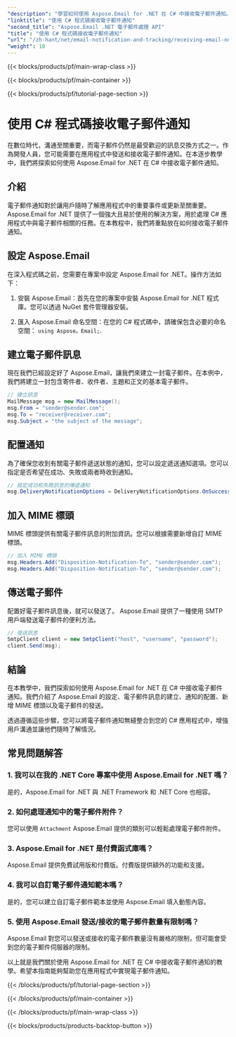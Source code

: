 ```yaml
---
"description": "學習如何使用 Aspose.Email for .NET 在 C# 中接收電子郵件通知。提供高效率的程式碼範例。"
"linktitle": "使用 C# 程式碼接收電子郵件通知"
"second_title": "Aspose.Email .NET 電子郵件處理 API"
"title": "使用 C# 程式碼接收電子郵件通知"
"url": "/zh-hant/net/email-notification-and-tracking/receiving-email-notifications-with-csharp-code/"
"weight": 10
---
```


{{< blocks/products/pf/main-wrap-class >}}

{{< blocks/products/pf/main-container >}}

{{< blocks/products/pf/tutorial-page-section >}}

# 使用 C# 程式碼接收電子郵件通知



在數位時代，溝通至關重要，而電子郵件仍然是最受歡迎的訊息交換方式之一。作為開發人員，您可能需要在應用程式中發送和接收電子郵件通知。在本逐步教學中，我們將探索如何使用 Aspose.Email for .NET 在 C# 中接收電子郵件通知。

## 介紹

電子郵件通知對於讓用戶隨時了解應用程式中的重要事件或更新至關重要。 Aspose.Email for .NET 提供了一個強大且易於使用的解決方案，用於處理 C# 應用程式中與電子郵件相關的任務。在本教程中，我們將重點放在如何接收電子郵件通知。

## 設定 Aspose.Email

在深入程式碼之前，您需要在專案中設定 Aspose.Email for .NET。操作方法如下：

1. 安裝 Aspose.Email：首先在您的專案中安裝 Aspose.Email for .NET 程式庫。您可以透過 NuGet 套件管理器安裝。

2. 匯入 Aspose.Email 命名空間：在您的 C# 程式碼中，請確保包含必要的命名空間： `using Aspose。Email;`.

## 建立電子郵件訊息

現在我們已經設定好了 Aspose.Email，讓我們來建立一封電子郵件。在本例中，我們將建立一封包含寄件者、收件者、主題和正文的基本電子郵件。

```csharp
// 建立訊息
MailMessage msg = new MailMessage();
msg.From = "sender@sender.com";
msg.To = "receiver@receiver.com";
msg.Subject = "the subject of the message";
```

## 配置通知

為了確保您收到有關電子郵件遞送狀態的通知，您可以設定遞送通知選項。您可以指定是否希望在成功、失敗或兩者時收到通知。

```csharp
// 設定成功和失敗訊息的傳遞通知
msg.DeliveryNotificationOptions = DeliveryNotificationOptions.OnSuccess | DeliveryNotificationOptions.OnFailure;
```

## 加入 MIME 標頭

MIME 標頭提供有關電子郵件訊息的附加資訊。您可以根據需要新增自訂 MIME 標頭。

```csharp
// 加入 MIME 標頭
msg.Headers.Add("Disposition-Notification-To", "sender@sender.com");
msg.Headers.Add("Disposition-Notification-To", "sender@sender.com");
```

## 傳送電子郵件

配置好電子郵件訊息後，就可以發送了。 Aspose.Email 提供了一種使用 SMTP 用戶端發送電子郵件的便利方法。

```csharp
// 發送訊息
SmtpClient client = new SmtpClient("host", "username", "password");
client.Send(msg);
```

## 結論

在本教學中，我們探索如何使用 Aspose.Email for .NET 在 C# 中接收電子郵件通知。我們介紹了 Aspose.Email 的設定、電子郵件訊息的建立、通知的配置、新增 MIME 標頭以及電子郵件的發送。

透過遵循這些步驟，您可以將電子郵件通知無縫整合到您的 C# 應用程式中，增強用戶溝通並讓他們隨時了解情況。

## 常見問題解答

### 1. 我可以在我的 .NET Core 專案中使用 Aspose.Email for .NET 嗎？
   是的，Aspose.Email for .NET 與 .NET Framework 和 .NET Core 也相容。

### 2. 如何處理通知中的電子郵件附件？
   您可以使用 `Attachment` Aspose.Email 提供的類別可以輕鬆處理電子郵件附件。

### 3. Aspose.Email for .NET 是付費函式庫嗎？
   Aspose.Email 提供免費試用版和付費版。付費版提供額外的功能和支援。

### 4. 我可以自訂電子郵件通知範本嗎？
   是的，您可以建立自訂電子郵件範本並使用 Aspose.Email 填入動態內容。

### 5. 使用 Aspose.Email 發送/接收的電子郵件數量有限制嗎？
   Aspose.Email 對您可以發送或接收的電子郵件數量沒有嚴格的限制，但可能會受到您的電子郵件伺服器的限制。

以上就是我們關於使用 Aspose.Email for .NET 在 C# 中接收電子郵件通知的教學。希望本指南能夠幫助您在應用程式中實現電子郵件通知。 

{{< /blocks/products/pf/tutorial-page-section >}}

{{< /blocks/products/pf/main-container >}}

{{< /blocks/products/pf/main-wrap-class >}}

{{< blocks/products/products-backtop-button >}}